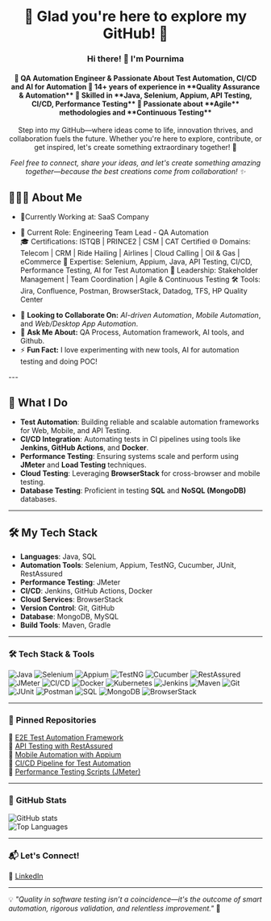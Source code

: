 <h1 align="center">🌟 Glad you're here to explore my GitHub! 🌟</h1>
<p align="center">
  <h3  align="center"> Hi there! 👋 I'm Pournima  </h3>
 
 <h4 align="center"> 🚀 QA Automation Engineer & Passionate About Test Automation, CI/CD and AI for Automation 🔹 14+ years of experience in **Quality Assurance & Automation** 🔹 Skilled in **Java, Selenium, Appium, API Testing, CI/CD, Performance Testing** 🔹 Passionate about **Agile** methodologies and **Continuous Testing** 
 </h4>
</p>
 
<p align="center">
    Step into my GitHub—where ideas come to life, innovation thrives, and collaboration fuels the future. 
 Whether you're here to explore, contribute, or get inspired, let's create something extraordinary together! 🚀
</p>
<p align="center">
   <i> Feel free to connect, share your ideas, and let's create something amazing together—because the best creations come from collaboration! ✨ </i>
</p>

<h2>👩🏻‍💻 About Me 
</h2>
</p>
<p align="center">
<ul>  <li>
  
🔭Currently Working at: SaaS Company   </li>
<li>🔭 Current Role: Engineering Team Lead - QA Automation</li>
🎓 Certifications: ISTQB | PRINCE2 | CSM | CAT Certified
🌐 Domains: Telecom | CRM | Ride Hailing | Airlines | Cloud Calling | Oil & Gas | eCommerce
🤖 Expertise: Selenium, Appium, Java, API Testing, CI/CD, Performance Testing, AI for Test Automation
💼 Leadership: Stakeholder Management | Team Coordination | Agile & Continuous Testing
🛠️ Tools: Jira, Confluence, Postman, BrowserStack, Datadog, TFS, HP Quality Center
</p>
   </li>
    <li>👯 <strong>Looking to Collaborate On:</strong> <em>AI-driven Automation</em>, <em>Mobile Automation</em>, and <em>Web/Desktop App Automation</em>.</li>
    <li>💬 <strong>Ask Me About:</strong> QA Process, Automation framework, AI tools, and Github.</li>
    <li>⚡ <strong>Fun Fact:</strong> I love experimenting with new tools, AI for automation testing and doing POC!</li>
</ul>
---

## 🚀 **What I Do**  
- **Test Automation**: Building reliable and scalable automation frameworks for Web, Mobile, and API Testing.
- **CI/CD Integration**: Automating tests in CI pipelines using tools like **Jenkins, GitHub Actions**, and **Docker**.
- **Performance Testing**: Ensuring systems scale and perform using **JMeter** and **Load Testing** techniques.
- **Cloud Testing**: Leveraging **BrowserStack** for cross-browser and mobile testing.
- **Database Testing**: Proficient in testing **SQL** and **NoSQL (MongoDB)** databases.

---

## 🛠️ **My Tech Stack**  
- **Languages**: Java, SQL  
- **Automation Tools**: Selenium, Appium, TestNG, Cucumber, JUnit, RestAssured  
- **Performance Testing**: JMeter  
- **CI/CD**: Jenkins, GitHub Actions, Docker  
- **Cloud Services**: BrowserStack  
- **Version Control**: Git, GitHub  
- **Database**: MongoDB, MySQL  
- **Build Tools**: Maven, Gradle


---

### 🛠️ **Tech Stack & Tools**
![Java](https://img.shields.io/badge/Java-ED8B00?style=flat&logo=java&logoColor=white)
![Selenium](https://img.shields.io/badge/Selenium-43B02A?style=flat&logo=selenium&logoColor=white)
![Appium](https://img.shields.io/badge/Appium-9C27B0?style=flat&logo=appium&logoColor=white)
![TestNG](https://img.shields.io/badge/TestNG-FF6F00?style=flat)
![Cucumber](https://img.shields.io/badge/Cucumber-23D300?style=flat&logo=cucumber&logoColor=white)
![RestAssured](https://img.shields.io/badge/RestAssured-4CAF50?style=flat)
![JMeter](https://img.shields.io/badge/JMeter-E2231A?style=flat&logo=apachejmeter&logoColor=white)
![CI/CD](https://img.shields.io/badge/CI/CD-004880?style=flat&logo=githubactions&logoColor=white)
![Docker](https://img.shields.io/badge/Docker-2496ED?style=flat&logo=docker&logoColor=white)
![Kubernetes](https://img.shields.io/badge/Kubernetes-326CE5?style=flat&logo=kubernetes&logoColor=white)
![Jenkins](https://img.shields.io/badge/Jenkins-D24939?style=flat&logo=jenkins&logoColor=white)
![Maven](https://img.shields.io/badge/Maven-C71A36?style=flat&logo=apachemaven&logoColor=white)
![Git](https://img.shields.io/badge/Git-F05032?style=flat&logo=git&logoColor=white)
![JUnit](https://img.shields.io/badge/JUnit-25A162?style=flat&logo=junit&logoColor=white)
![Postman](https://img.shields.io/badge/Postman-FF6C37?style=flat&logo=postman&logoColor=white)
![SQL](https://img.shields.io/badge/SQL-4479A1?style=flat&logo=mysql&logoColor=white)
![MongoDB](https://img.shields.io/badge/MongoDB-47A248?style=flat&logo=mongodb&logoColor=white)
![BrowserStack](https://img.shields.io/badge/BrowserStack-FF7A00?style=flat&logo=browserstack&logoColor=white)

---

### 📌 **Pinned Repositories**
🌟 [E2E Test Automation Framework](https://github.com/yourusername/e2e-automation)  
🌟 [API Testing with RestAssured](https://github.com/yourusername/api-testing)  
🌟 [Mobile Automation with Appium](https://github.com/yourusername/appium-framework)  
🌟 [CI/CD Pipeline for Test Automation](https://github.com/yourusername/ci-cd-testing)  
🌟 [Performance Testing Scripts (JMeter)](https://github.com/yourusername/jmeter-scripts)  

---

### 🚀 **GitHub Stats**
![GitHub stats](https://github-readme-stats.vercel.app/api?username=yourusername&show_icons=true&theme=dark)  
![Top Languages](https://github-readme-stats.vercel.app/api/top-langs/?username=yourusername&layout=compact&theme=dark)  

---

### 📬 **Let's Connect!**
🔗 [LinkedIn](https://www.linkedin.com/in/yourprofile/)  

---

💡 *"Quality in software testing isn’t a coincidence—it's the outcome of smart automation, rigorous validation, and relentless improvement."* 💫
